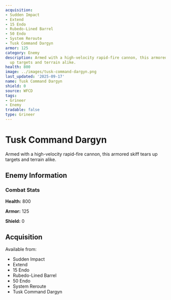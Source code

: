 ```yaml
---
acquisition:
- Sudden Impact
- Extend
- 15 Endo
- Rubedo-Lined Barrel
- 50 Endo
- System Reroute
- Tusk Command Dargyn
armor: 125
category: Enemy
description: Armed with a high-velocity rapid-fire cannon, this armored skiff tears
  up targets and terrain alike.
health: 800
image: ../images/tusk-command-dargyn.png
last_updated: '2025-09-17'
name: Tusk Command Dargyn
shield: 0
source: WFCD
tags:
- Grineer
- Enemy
tradable: false
type: Grineer
---
```


# Tusk Command Dargyn

Armed with a high-velocity rapid-fire cannon, this armored skiff tears up targets and terrain alike.

## Enemy Information

### Combat Stats

**Health:** 800

**Armor:** 125

**Shield:** 0

## Acquisition

Available from:
- Sudden Impact
- Extend
- 15 Endo
- Rubedo-Lined Barrel
- 50 Endo
- System Reroute
- Tusk Command Dargyn


